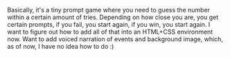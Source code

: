 Basically, it's a tiny prompt game where you need to guess the number within a certain amount of tries. Depending on how close you are, you get certain prompts, if you fail, you start again, if you win, you start again. 
I want to figure out how to add all of that into an HTML+CSS environment now. Want to add voiced narration of events and background image, which, as of now, I have no idea how to do :)
